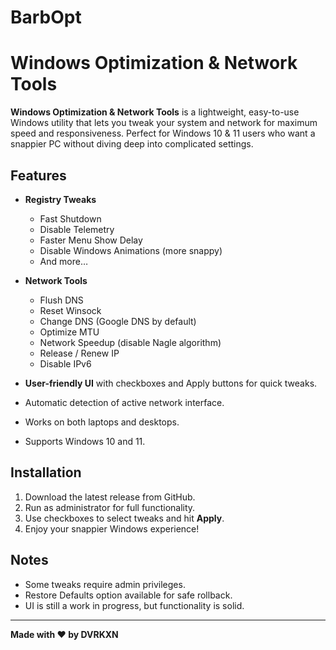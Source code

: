# BarbOpt
# Windows Optimization & Network Tools

**Windows Optimization & Network Tools** is a lightweight, easy-to-use Windows utility that lets you tweak your system and network for maximum speed and responsiveness. Perfect for Windows 10 & 11 users who want a snappier PC without diving deep into complicated settings.

## Features

- **Registry Tweaks**
  - Fast Shutdown
  - Disable Telemetry
  - Faster Menu Show Delay
  - Disable Windows Animations (more snappy)
  - And more…

- **Network Tools**
  - Flush DNS
  - Reset Winsock
  - Change DNS (Google DNS by default)
  - Optimize MTU
  - Network Speedup (disable Nagle algorithm)
  - Release / Renew IP
  - Disable IPv6

- **User-friendly UI** with checkboxes and Apply buttons for quick tweaks.
- Automatic detection of active network interface.
- Works on both laptops and desktops.
- Supports Windows 10 and 11.

## Installation

1. Download the latest release from GitHub.  
2. Run as administrator for full functionality.  
3. Use checkboxes to select tweaks and hit **Apply**.  
4. Enjoy your snappier Windows experience!

## Notes

- Some tweaks require admin privileges.  
- Restore Defaults option available for safe rollback.  
- UI is still a work in progress, but functionality is solid.  

---
**Made with ❤️ by DVRKXN**  
